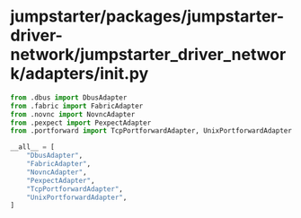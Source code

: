 # jumpstarter/packages/jumpstarter-driver-network/jumpstarter_driver_network/adapters/__init__.py

```python
from .dbus import DbusAdapter
from .fabric import FabricAdapter
from .novnc import NovncAdapter
from .pexpect import PexpectAdapter
from .portforward import TcpPortforwardAdapter, UnixPortforwardAdapter

__all__ = [
    "DbusAdapter",
    "FabricAdapter",
    "NovncAdapter",
    "PexpectAdapter",
    "TcpPortforwardAdapter",
    "UnixPortforwardAdapter",
]

```